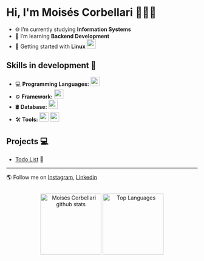 # Hi, I'm Moisés Corbellari 👨🏾‍💻
- 🌐 I’m currently studying **Information Systems**
- 🧠 I’m learning **Backend Development**
- 🐧 Getting started with **Linux** <img src="https://skillicons.dev/icons?i=ubuntu" width="24"/>

## Skills in development 🚧
- 💻 **Programming Languages:** <img src="https://skillicons.dev/icons?i=python" width="24"/>
- ⚙️ **Framework:** <img src="https://skillicons.dev/icons?i=fastapi" width="24"/>
- 🛢️ **Database:** <img src="https://skillicons.dev/icons?i=postgresql" width="24"/>
- 🛠️ **Tools:** <img src="https://skillicons.dev/icons?i=vscode" width="24"/> <img src="https://skillicons.dev/icons?i=docker" width="24"/>

## Projects 💻
- [Todo List](https://github.com/MoisesCorbellari/Todo_List) 📝

---
🌎 Follow me on [Instagram], [Linkedin]

##
<div align="center">
  <img height="160em" src="https://github-readme-stats.vercel.app/api?username=MoisesCorbellari&theme=omni&show_icons=true&count_private=true&hide_border=false&include_all_commits=true" alt="Moisés Corbellari github stats"/>
  <img height="160em" src="https://github-readme-stats.vercel.app/api/top-langs/?username=MoisesCorbellari&layout=compact&hide_border=false&title_color=ff79c6&text_color=ff79c6&bg_color=282a36" alt="Top Languages"/>
</div>

[Instagram]: https://www.instagram.com/moises_corbellari/
[Linkedin]: https://www.linkedin.com/in/moises-corbellari-5187231b3/
